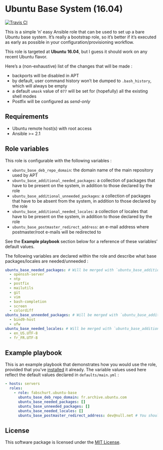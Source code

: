 # Ubuntu Base System (16.04)

[![Travis CI](https://img.shields.io/travis/fabschurt/ansible-role-ubuntu-base.svg)](https://travis-ci.org/fabschurt/ansible-role-ubuntu-base)

This is a simple ’n’ easy Ansible role that can be used to set up a bare Ubuntu
base system. It’s really a bootstrap role, so it’s better if it’s executed as
early as possible in your configuration/provisioning workflow.

This role is targeted at **Ubuntu 16.04**, but I guess it should work on any
recent Ubuntu flavor.

Here’s a (non-exhaustive) list of the changes that will be made&nbsp;:

* backports will be disabled in APT
* by default, user command history won’t be dumped to `.bash_history`, which
  will always be empty
* a default `umask` value of `077` will be set for (hopefully) all the existing
  shell modes
* Postfix will be configured as *send-only*

## Requirements

* Ubuntu remote host(s) with root access
* Ansible >= 2.1

## Role variables

This role is configurable with the following variables&nbsp;:

* `ubuntu_base_deb_repo_domain`: the domain name of the main repository used by
  APT
* `ubuntu_base_additional_needed_packages`: a collection of packages that have
  to be present on the system, in addition to those declared by the role
* `ubuntu_base_additional_unneeded_packages`: a collection of packages that have
  to be absent from the system, in addition to those declared by the role
* `ubuntu_base_additional_needed_locales`: a collection of locales that have to
  be present on the system, in addition to those declared by the role
* `ubuntu_base_postmaster_redirect_address`: an e-mail address where postmaster/root
  e-mails will be redirected to

See the **Example playbook** section below for a reference of these variables’
default values.

The following variables are declared within the role and describe what base
packages/locales are needed/unneeded&nbsp;:

```yaml
ubuntu_base_needed_packages: # Will be merged with `ubuntu_base_additional_needed_packages`
  - openssh-server
  - ntp
  - postfix
  - mailutils
  - git
  - vim
  - bash-completion
  - screen
  - colordiff
ubuntu_base_unneeded_packages: # Will be merged with `ubuntu_base_additional_unneeded_packages`
  - bind9-host
  - ufw
ubuntu_base_needed_locales: # Will be merged with `ubuntu_base_additional_needed_locales`
  - en_US.UTF-8
  - fr_FR.UTF-8
```

## Example playbook

This is an example playbook that demonstrates how you would use the role, provided
that you’ve [installed](https://galaxy.ansible.com/intro#download) it already.
The variable values used here reflect the default values declared in `defaults/main.yml`&nbsp;:

```yaml
- hosts: servers
  roles:
    - role: fabschurt.ubuntu-base
      ubuntu_base_deb_repo_domain: fr.archive.ubuntu.com
      ubuntu_base_needed_packages: []
      ubuntu_base_unneeded_packages: []
      ubuntu_base_needed_locales: []
      ubuntu_base_postmaster_redirect_address: dev@null.net # You should really override this one
```

## License

This software package is licensed under the [MIT License](https://opensource.org/licenses/MIT).
